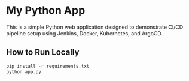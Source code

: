 # My Python App

This is a simple Python web application designed to demonstrate CI/CD pipeline setup using Jenkins, Docker, Kubernetes, and ArgoCD.

## How to Run Locally

```bash
pip install -r requirements.txt
python app.py
